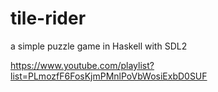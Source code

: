 # tile-rider
a simple puzzle game in Haskell with SDL2

https://www.youtube.com/playlist?list=PLmozfF6FosKjmPMnlPoVbWosiExbD0SUF
